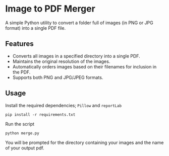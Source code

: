 # Image to PDF Merger
A simple Python utility to convert a folder full of images (in PNG or JPG format) into a single PDF file.

## Features
- Converts all images in a specified directory into a single PDF.
- Maintains the original resolution of the images.
- Automatically orders images based on their filenames for inclusion in the PDF.
- Supports both PNG and JPG/JPEG formats.

## Usage
Install the required dependencies; `Pillow` and `reportLab`

```
pip install -r requirements.txt
```

Run the script

```
python merge.py
```

You will be prompted for the directory containing your images and the name of your output pdf.
